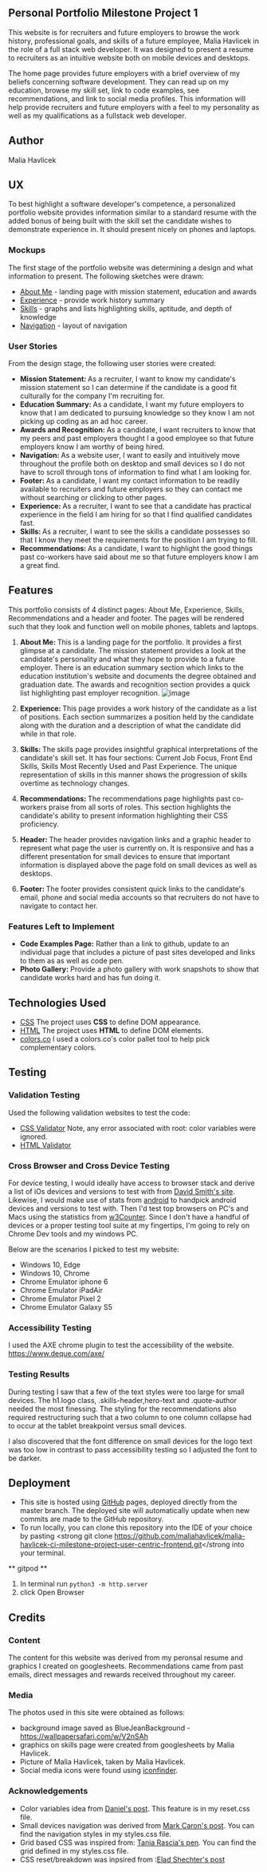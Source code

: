 ## Personal Portfolio Milestone Project 1
This website is for recruiters and future employers to browse the work history, professional goals, and skills of a future employee, Malia Havlicek in the role of a full stack 
web developer. It was designed to present a resume to recruiters as an intuitive website both on mobile devices and desktops. 

The home page provides future employers with a brief overview of my beliefs concerning software development. They can read up on my education, browse
my skill set, link to code examples, see recommendations, and link to social media profiles. This information will help provide recruiters and future employers with a feel
to my personality as well as my qualifications as a fullstack web developer.

## Author
Malia Havlicek

## UX 
To best highlight a software developer's competence, a personalized portfolio website provides information similar to a standard resume with the
added bonus of being built with the skill set the candidate wishes to demonstrate experience in. It should present nicely on phones and laptops.

### Mockups
The first stage of the portfolio website was determining a design and what information to present. The following sketches were drawn:
- [About Me](https://maliahavlicek.github.io/malia-havlicek-ci-milestone-project-user-centric-frontend/images/Mockups/Mockup-AboutMe.jpg)  - landing page with mission statement, education and awards
- [Experience](https://maliahavlicek.github.io/malia-havlicek-ci-milestone-project-user-centric-frontend/images/Mockups/Mockup-Experience.jpg)  - provide work history summary
- [Skills](https://maliahavlicek.github.io/malia-havlicek-ci-milestone-project-user-centric-frontend/images/Mockups/Mockup-Skills.jpg)  - graphs and lists highlighting skills, aptitude, and depth of knowledge
- [Navigation](https://maliahavlicek.github.io/malia-havlicek-ci-milestone-project-user-centric-frontend/images/Mockups/MockUp-More.jpg)  - layout of navigation

### User Stories
From the design stage, the following user stories were created:
- <strong>Mission Statement: </strong>As a recruiter, I want to know my candidate's mission statement so I can determine if the candidate is a good fit culturally for the company I'm recruiting for.
- <strong>Education Summary: </strong>As a candidate, I want my future employers to know that I am dedicated to pursuing knowledge so they know I am not picking up coding as an ad hoc career.
- <strong>Awards and Recognition: </strong>As a candidate, I want recruiters to know that my peers and past employers thought I a good employee so that future employers know I am worthy of being hired.
- <strong>Navigation: </strong>As a website user, I want to easily and intuitively move throughout the profile both on desktop and small devices so I do not have to scroll through tons of information to find what I am looking for.
- <strong>Footer: </strong>As a candidate, I want my contact information to be readily available to recruiters and future employers so they can contact me without searching or clicking to other pages.
- <strong>Experience: </strong>As a recruiter, I want to see that a candidate has practical experience in the field I am hiring for so that I find qualified candidates fast.
- <strong>Skills: </strong>As a recruiter, I want to see the skills a candidate possesses so that I know they meet the requirements for the position I am trying to fill.
- <strong>Recommendations: </strong> As a candidate, I want to highlight the good things past co-workers have said about me so that future employers know I am a great find.


## Features
This portfolio consists of 4 distinct pages: About Me, Experience, Skills, Recommendations and a header and footer. The pages will be rendered such that they look and function well on mobile phones, tablets and laptops.
1. <strong>About Me: </strong>This is a landing page for the portfolio. It provides a first glimpse at a candidate. The mission statement provides a look at the candidate's personality and what they hope to provide to a future employer. There is an education summary section which links to the education institution's website and documents the degree  obtained and graduation date. The awards and recognition section provides a quick list highlighting past employer recognition.
![image](https://user-images.githubusercontent.com/23039742/129377856-e553e2cb-7e6e-4fc4-bead-5d2c124ce910.png)

1. <strong>Experience: </strong> This page provides a work history of the candidate as a list of positions. Each section summarizes a position held by the candidate along with the duration and a description of what the candidate did while in that role.
1. <strong>Skills: </strong>The skills page provides insightful graphical interpretations of the candidate's skill set. It has four sections: Current Job Focus, Front End Skills, Skills Most Recently Used and Past Experience. The unique representation of skills in this manner shows the progression of skills overtime as technology changes.
1. <strong>Recommendations: </strong>The recommendations page highlights past co-workers praise from all sorts of roles. This section highlights the candidate's ability to present information highlighting their CSS proficiency. 
1. <strong>Header: </strong>The header provides navigation links and a graphic header to represent what page the user is currently on. It is responsive and has a different presentation
for small devices to ensure that important information is displayed above the page fold on small devices as well as desktops.
1. <strong>Footer: </strong>The footer provides consistent quick links to the candidate's email, phone and social media accounts so that recruiters do not have to navigate to contact her.

### Features Left to Implement
- <strong>Code Examples Page:</strong> Rather than a link to github, update to an individual page that includes a picture of past sites developed and links to them as
as well as code pen.
- <strong>Photo Gallery:</strong> Provide a photo gallery with work snapshots to show that candidate works hard and has fun doing it.

## Technologies Used
- [CSS](https://www.w3schools.com/w3css/default.asp) The project uses **CSS** to define DOM appearance. 
- [HTML](https://www.w3schools.com/html/default.asp) The project uses **HTML** to define DOM elements.
- [colors.co](https://coolors.co/) I used a colors.co's color pallet tool to help pick complementary colors.

## Testing

### Validation Testing
Used the following validation websites to test the code:
- [CSS Validator](https://jigsaw.w3.org/css-validator/) Note, any error associated with root: color variables were ignored.
- [HTML Validator](https://validator.w3.org/)

### Cross Browser and Cross Device Testing
For device testing, I would ideally have access to browser stack and derive a list of iOs devices and versions to test with from 
[David Smith's site](https://david-smith.org/iosversionstats/). Likewise, I would make use of stats from [android](https://developer.android.com/about/dashboards) 
to handpick android devices and versions to test with.  Then I'd test top browsers on PC's and Macs using the statistics from [w3Counter](https://www.w3counter.com/globalstats.php). 
Since I don't have a handful of devices or a proper testing tool suite at my fingertips, I'm going to rely on Chrome Dev tools and my windows PC.  

Below are the scenarios I picked to test my website:
* Windows 10, Edge
* Windows 10, Chrome
* Chrome Emulator iphone 6
* Chrome Emulator iPadAir
* Chrome Emulator Pixel 2
* Chrome Emulator Galaxy S5

### Accessibility Testing
I used the AXE chrome plugin to test the accessibility of the website. https://www.deque.com/axe/ 


### Testing Results
During testing I saw that a few of the text styles were too large for small devices. The h1.logo class, .skills-header,hero-text and .quote-author needed the most
finessing. The styling for the recommendations also required restructuring such that a two column to one column collapse had to occur at the tablet
breakpoint versus small devices. 

I also discovered that the font difference on small devices for the logo text was too low in contrast to pass accessibility testing so I adjusted the font to be darker.


## Deployment

- This site is hosted using [GitHub](https://maliahavlicek.github.io/malia-havlicek-ci-milestone-project-user-centric-frontend/) pages, deployed directly from the master branch. The deployed site will automatically update when new commits are made
to the GitHub repository.
- To run locally, you can clone this repository into the IDE of your choice by pasting <strong git clone https://github.com/maliahavlicek/malia-havlicek-ci-milestone-project-user-centric-frontend.git</strong into your
terminal.

** gitpod **
1. In terminal run `python3 -m http.server`
2. click Open Browser

## Credits

### Content
The content for this website was derived from my peronsal resume and graphics I created on googlesheets. Recommendations came from past emails, direct messages and rewards received
throughout my career.

### Media
The photos used in this site were obtained as follows:
- background image saved as BlueJeanBackground  - https://wallpapersafari.com/w/V2nSAh
- graphics on skills page were created from googlesheets by Malia Havlicek.
- Picture of Malia Havlicek, taken by Malia Havlicek.
- Social media icons were found using [iconfinder](https://www.iconfinder.com/social-media-icons?price=free).

### Acknowledgements
- Color variables idea from [Daniel's post](https://codeburst.io/css-variables-explained-with-5-examples-84adaffaa5bd). This feature is in  my reset.css file.
- Small devices navigation was derived from [Mark Caron's post](https://medium.com/@heyoka/responsive-pure-css-off-canvas-hamburger-menu-aebc8d11d793). You can find the navigation styles in my styles.css file.
- Grid based CSS was inspired from: [Tania Rascia's pen](https://codepen.io/taniarascia/pen/rOLEGe/). You can find the grid defined in my styles.css file.
- CSS reset/breakdown was inpsired from :[Elad Shechter's post]( https://medium.com/@elad/normalize-css-or-css-reset-9d75175c5d1e)
